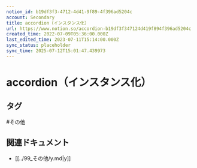 ```yaml
---
notion_id: b19df3f3-4712-4d41-9f89-4f396ad5204c
account: Secondary
title: accordion（インスタンス化）
url: https://www.notion.so/accordion-b19df3f347124d419f894f396ad5204c
created_time: 2022-07-09T05:36:00.000Z
last_edited_time: 2023-07-11T15:14:00.000Z
sync_status: placeholder
sync_time: 2025-07-12T15:01:47.439973
---
```

# accordion（インスタンス化）


## タグ

#その他 

## 関連ドキュメント

- [[../99_その他/y.md|y]]
